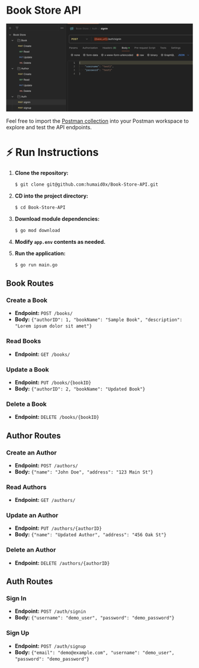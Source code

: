 # Book Store API

![Postman Collection](postman/postman.png)



Feel free to import the [Postman collection](https://github.com/humaid0x/Book-Store-API/blob/main/postman/Book_Store.postman_collection.json) into your Postman workspace to explore and test the API endpoints.

# ⚡️ Run Instructions

1. **Clone the repository:**

    ```bash
    $ git clone git@github.com:humaid0x/Book-Store-API.git
    ```

2. **CD into the project directory:**

    ```bash
    $ cd Book-Store-API
    ```

3. **Download module dependencies:**

    ```bash
    $ go mod download
    ```

4. **Modify `app.env` contents as needed.**

5. **Run the application:**

    ```bash
    $ go run main.go
    ```



## Book Routes

### Create a Book

- **Endpoint:** `POST /books/`
- **Body:** `{"authorID": 1, "bookName": "Sample Book", "description": "Lorem ipsum dolor sit amet"}`

### Read Books

- **Endpoint:** `GET /books/`

### Update a Book

- **Endpoint:** `PUT /books/{bookID}`
- **Body:** `{"authorID": 2, "bookName": "Updated Book"}`

### Delete a Book

- **Endpoint:** `DELETE /books/{bookID}`


## Author Routes

### Create an Author

- **Endpoint:** `POST /authors/`
- **Body:** `{"name": "John Doe", "address": "123 Main St"}`

### Read Authors

- **Endpoint:** `GET /authors/`

### Update an Author

- **Endpoint:** `PUT /authors/{authorID}`
- **Body:** `{"name": "Updated Author", "address": "456 Oak St"}`

### Delete an Author

- **Endpoint:** `DELETE /authors/{authorID}`

## Auth Routes

### Sign In

- **Endpoint:** `POST /auth/signin`
- **Body:** `{"username": "demo_user", "password": "demo_password"}`

### Sign Up

- **Endpoint:** `POST /auth/signup`
- **Body:** `{"email": "demo@example.com", "username": "demo_user", "password": "demo_password"}`
